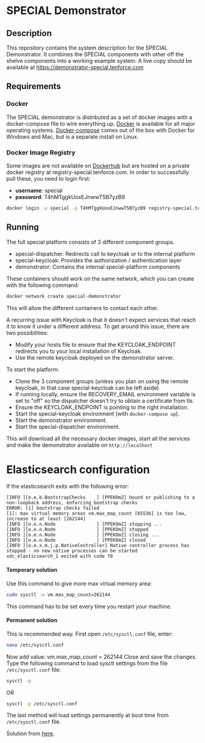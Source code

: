 # SPECIAL Demonstrator

## Description
This repository contains the system description for the SPECIAL Demonstrator.
It combines the SPECIAL components with other off the shelve components into a working example system.
A live copy should be available at https://demonstrator-special.tenforce.com

## Requirements

### Docker
The SPECIAL demonstrator is distributed as a set of docker images with a docker-compose file to wire everything up.
[Docker](https://www.docker.com/community-edition) is available for all major operating systems. [Docker-compose](https://github.com/docker/compose) comes out of the box with Docker for Windows and Mac, but is a separate install on Linux.

### Docker Image Registry
Some images are not available on [Dockerhub](https://hub.docker.com/) but are hosted on a private docker registry at registry-special.tenforce.com. In order to successfully pull these, you need to login first:

* **username**: special
* **password**: T4hMTggkUoxEJnwwT5B7yzB9

```bash
docker login -u special -p T4hMTggkUoxEJnwwT5B7yzB9 registry-special.tenforce.com
```

## Running

The full special platform consists of 3 different component groups.
* special-dispatcher: Redirects call to keycloak or to the internal platform
* special-keycloak: Provides the authorization / authentication layer
* demonstrator: Contains the internal special-platform components

These containers should work on the same network, which you can create with the following command:
```bash
docker network create special-demonstrator
```

This will allow the different containers to contact each other.

A recurring issue with Keycloak is that it doesn't expect services that reach it to know it under a different address.
To get around this issue, there are two possibilities:

* Modify your hosts file to ensure that the KEYCLOAK_ENDPOINT redirects you to your local installation of Keycloak.
* Use the remote keycloak deployed on the demonstrator server.

To start the platform:

* Clone the 3 component groups (unless you plan on using the remote keycloak, in that case special-keycloak can be left aside)
* If running locally, ensure the RECOVERY_EMAIL environment variable is set to "off" so the dispatcher doesn't try to obtain a certificate from tls.
* Ensure the KEYCLOAK_ENDPOINT is pointing to the right installation.
* Start the special-keycloak environment (with `docker-compose up`).
* Start the demonstrator environment.
* Start the special-dispatcher environment.

This will download all the necessary docker images, start all the services and make the demonstrator available on `http://localhost`

# Elasticsearch configuration
If the elasticsearch exits with the following error:
```
[INFO ][o.e.b.BootstrapChecks    ] [PPEKOmZ] bound or publishing to a non-loopback address, enforcing bootstrap checks
ERROR: [1] bootstrap checks failed
[1]: max virtual memory areas vm.max_map_count [65536] is too low, increase to at least [262144]
[INFO ][o.e.n.Node               ] [PPEKOmZ] stopping ...
[INFO ][o.e.n.Node               ] [PPEKOmZ] stopped
[INFO ][o.e.n.Node               ] [PPEKOmZ] closing ...
[INFO ][o.e.n.Node               ] [PPEKOmZ] closed
[INFO ][o.e.x.m.j.p.NativeController] Native controller process has stopped - no new native processes can be started
xdc_elasticsearch_1 exited with code 78
```

#### Temporary solution
Use this command to give more max virtual memory area:
```bash
sudo sysctl -w vm.max_map_count=262144
```

This command has to be set every time you restart your machine.

#### Permanent solution

This is recommended way. First open `/etc/sysctl.conf` file, enter:
```bash
nano /etc/sysctl.conf
 ```

Now add value:
vm.max_map_count = 262144
Close and save the changes. Type the following command to load sysctl settings from the file `/etc/sysctl.conf` file:
``` bash
sysctl -p
```

OR
``` bash
sysctl -p /etc/sysctl.conf
```

The last method will load settings permanently at boot time from `/etc/sysctl.conf` file.

Solution from [here](https://www.cyberciti.biz/faq/howto-set-sysctl-variables/).
